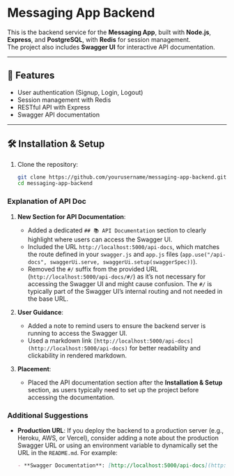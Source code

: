 # Messaging App Backend

This is the backend service for the **Messaging App**, built with **Node.js**, **Express**, and **PostgreSQL**, with **Redis** for session management.  
The project also includes **Swagger UI** for interactive API documentation.

---

## 🚀 Features
- User authentication (Signup, Login, Logout)
- Session management with Redis
- RESTful API with Express
- Swagger API documentation

---

## 🛠️ Installation & Setup

1. Clone the repository:
   ```bash
   git clone https://github.com/yourusername/messaging-app-backend.git
   cd messaging-app-backend

### Explanation of API Doc
1. **New Section for API Documentation**:
   - Added a dedicated `## 📚 API Documentation` section to clearly highlight where users can access the Swagger UI.
   - Included the URL `http://localhost:5000/api-docs`, which matches the route defined in your `swagger.js` and `app.js` files (`app.use("/api-docs", swaggerUi.serve, swaggerUi.setup(swaggerSpec))`).
   - Removed the `#/` suffix from the provided URL (`http://localhost:5000/api-docs/#/`) as it’s not necessary for accessing the Swagger UI and might cause confusion. The `#/` is typically part of the Swagger UI’s internal routing and not needed in the base URL.

2. **User Guidance**:
   - Added a note to remind users to ensure the backend server is running to access the Swagger UI.
   - Used a markdown link `[http://localhost:5000/api-docs](http://localhost:5000/api-docs)` for better readability and clickability in rendered markdown.

3. **Placement**:
   - Placed the API documentation section after the **Installation & Setup** section, as users typically need to set up the project before accessing the documentation.

### Additional Suggestions
- **Production URL**: If you deploy the backend to a production server (e.g., Heroku, AWS, or Vercel), consider adding a note about the production Swagger URL or using an environment variable to dynamically set the URL in the `README.md`. For example:
  ```markdown
  - **Swagger Documentation**: [http://localhost:5000/api-docs](http://localhost:5000/api-docs) (Local) or visit the deployed API at `<your-production-url>/api-docs`.